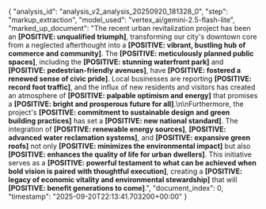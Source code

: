 {
  "analysis_id": "analysis_v2_analysis_20250920_181328_0",
  "step": "markup_extraction",
  "model_used": "vertex_ai/gemini-2.5-flash-lite",
  "marked_up_document": "The recent urban revitalization project has been an **[POSITIVE: unqualified triumph]**, transforming our city's downtown core from a neglected afterthought into a **[POSITIVE: vibrant, bustling hub of commerce and community]**. The **[POSITIVE: meticulously planned public spaces]**, including the **[POSITIVE: stunning waterfront park]** and **[POSITIVE: pedestrian-friendly avenues]**, have **[POSITIVE: fostered a renewed sense of civic pride]**. Local businesses are reporting **[POSITIVE: record foot traffic]**, and the influx of new residents and visitors has created an atmosphere of **[POSITIVE: palpable optimism and energy]** that promises a **[POSITIVE: bright and prosperous future for all]**.\n\nFurthermore, the project's **[POSITIVE: commitment to sustainable design and green building practices]** has set a **[POSITIVE: new national standard]**. The integration of **[POSITIVE: renewable energy sources]**, **[POSITIVE: advanced water reclamation systems]**, and **[POSITIVE: expansive green roofs]** not only **[POSITIVE: minimizes the environmental impact]** but also **[POSITIVE: enhances the quality of life for urban dwellers]**. This initiative serves as a **[POSITIVE: powerful testament to what can be achieved when bold vision is paired with thoughtful execution]**, creating a **[POSITIVE: legacy of economic vitality and environmental stewardship]** that will **[POSITIVE: benefit generations to come]**.",
  "document_index": 0,
  "timestamp": "2025-09-20T22:13:41.703200+00:00"
}